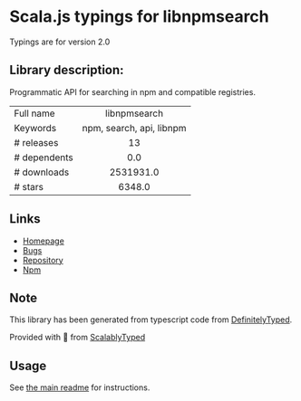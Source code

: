 
# Scala.js typings for libnpmsearch

Typings are for version 2.0

## Library description:
Programmatic API for searching in npm and compatible registries.

|                    |                 |
| ------------------ | :-------------: |
| Full name          | libnpmsearch |
| Keywords           | npm, search, api, libnpm |
| # releases         | 13 |
| # dependents       | 0.0 |
| # downloads        | 2531931.0 |
| # stars            | 6348.0 |

## Links
- [Homepage](https://npmjs.com/package/libnpmsearch)
- [Bugs](https://github.com/npm/libnpmsearch/issues)
- [Repository](https://github.com/npm/cli)
- [Npm](https://www.npmjs.com/package/libnpmsearch)
    


## Note
This library has been generated from typescript code from [DefinitelyTyped](https://definitelytyped.org).

Provided with :purple_heart: from [ScalablyTyped](https://github.com/oyvindberg/ScalablyTyped)

## Usage
See [the main readme](../../readme.md) for instructions.



